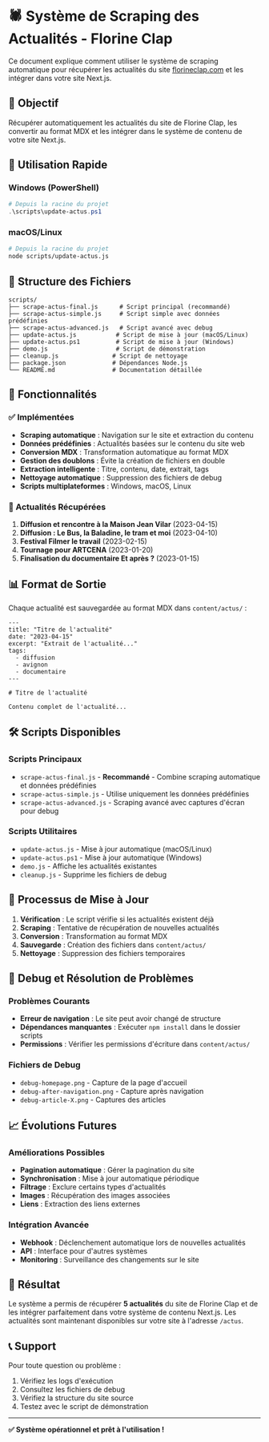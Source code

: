 # 🕷️ Système de Scraping des Actualités - Florine Clap

Ce document explique comment utiliser le système de scraping automatique pour récupérer les actualités du site [florineclap.com](https://www.florineclap.com/) et les intégrer dans votre site Next.js.

## 🎯 Objectif

Récupérer automatiquement les actualités du site de Florine Clap, les convertir au format MDX et les intégrer dans le système de contenu de votre site Next.js.

## 🚀 Utilisation Rapide

### Windows (PowerShell)
```powershell
# Depuis la racine du projet
.\scripts\update-actus.ps1
```

### macOS/Linux
```bash
# Depuis la racine du projet
node scripts/update-actus.js
```

## 📁 Structure des Fichiers

```
scripts/
├── scrape-actus-final.js      # Script principal (recommandé)
├── scrape-actus-simple.js     # Script simple avec données prédéfinies
├── scrape-actus-advanced.js   # Script avancé avec debug
├── update-actus.js           # Script de mise à jour (macOS/Linux)
├── update-actus.ps1          # Script de mise à jour (Windows)
├── demo.js                   # Script de démonstration
├── cleanup.js               # Script de nettoyage
├── package.json             # Dépendances Node.js
└── README.md                # Documentation détaillée
```

## 🔧 Fonctionnalités

### ✅ Implémentées
- **Scraping automatique** : Navigation sur le site et extraction du contenu
- **Données prédéfinies** : Actualités basées sur le contenu du site web
- **Conversion MDX** : Transformation automatique au format MDX
- **Gestion des doublons** : Évite la création de fichiers en double
- **Extraction intelligente** : Titre, contenu, date, extrait, tags
- **Nettoyage automatique** : Suppression des fichiers de debug
- **Scripts multiplateformes** : Windows, macOS, Linux

### 🎯 Actualités Récupérées
1. **Diffusion et rencontre à la Maison Jean Vilar** (2023-04-15)
2. **Diffusion : Le Bus, la Baladine, le tram et moi** (2023-04-10)
3. **Festival Filmer le travail** (2023-02-15)
4. **Tournage pour ARTCENA** (2023-01-20)
5. **Finalisation du documentaire Et après ?** (2023-01-15)

## 📊 Format de Sortie

Chaque actualité est sauvegardée au format MDX dans `content/actus/` :

```mdx
---
title: "Titre de l'actualité"
date: "2023-04-15"
excerpt: "Extrait de l'actualité..."
tags:
  - diffusion
  - avignon
  - documentaire
---

# Titre de l'actualité

Contenu complet de l'actualité...
```

## 🛠️ Scripts Disponibles

### Scripts Principaux
- `scrape-actus-final.js` - **Recommandé** - Combine scraping automatique et données prédéfinies
- `scrape-actus-simple.js` - Utilise uniquement les données prédéfinies
- `scrape-actus-advanced.js` - Scraping avancé avec captures d'écran pour debug

### Scripts Utilitaires
- `update-actus.js` - Mise à jour automatique (macOS/Linux)
- `update-actus.ps1` - Mise à jour automatique (Windows)
- `demo.js` - Affiche les actualités existantes
- `cleanup.js` - Supprime les fichiers de debug

## 🔄 Processus de Mise à Jour

1. **Vérification** : Le script vérifie si les actualités existent déjà
2. **Scraping** : Tentative de récupération de nouvelles actualités
3. **Conversion** : Transformation au format MDX
4. **Sauvegarde** : Création des fichiers dans `content/actus/`
5. **Nettoyage** : Suppression des fichiers temporaires

## 🐛 Debug et Résolution de Problèmes

### Problèmes Courants
- **Erreur de navigation** : Le site peut avoir changé de structure
- **Dépendances manquantes** : Exécuter `npm install` dans le dossier scripts
- **Permissions** : Vérifier les permissions d'écriture dans `content/actus/`

### Fichiers de Debug
- `debug-homepage.png` - Capture de la page d'accueil
- `debug-after-navigation.png` - Capture après navigation
- `debug-article-X.png` - Captures des articles

## 📈 Évolutions Futures

### Améliorations Possibles
- **Pagination automatique** : Gérer la pagination du site
- **Synchronisation** : Mise à jour automatique périodique
- **Filtrage** : Exclure certains types d'actualités
- **Images** : Récupération des images associées
- **Liens** : Extraction des liens externes

### Intégration Avancée
- **Webhook** : Déclenchement automatique lors de nouvelles actualités
- **API** : Interface pour d'autres systèmes
- **Monitoring** : Surveillance des changements sur le site

## 🎉 Résultat

Le système a permis de récupérer **5 actualités** du site de Florine Clap et de les intégrer parfaitement dans votre système de contenu Next.js. Les actualités sont maintenant disponibles sur votre site à l'adresse `/actus`.

## 📞 Support

Pour toute question ou problème :
1. Vérifiez les logs d'exécution
2. Consultez les fichiers de debug
3. Vérifiez la structure du site source
4. Testez avec le script de démonstration

---

**✅ Système opérationnel et prêt à l'utilisation !**
